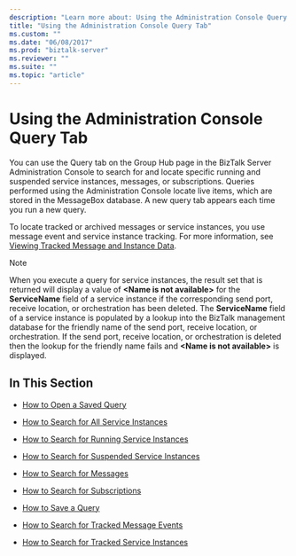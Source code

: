 ```yaml
---
description: "Learn more about: Using the Administration Console Query Tab"
title: "Using the Administration Console Query Tab"
ms.custom: ""
ms.date: "06/08/2017"
ms.prod: "biztalk-server"
ms.reviewer: ""
ms.suite: ""
ms.topic: "article"
---
```

# Using the Administration Console Query Tab
You can use the Query tab on the Group Hub page in the BizTalk Server Administration Console to search for and locate specific running and suspended service instances, messages, or subscriptions. Queries performed using the Administration Console locate live items, which are stored in the MessageBox database. A new query tab appears each time you run a new query.  
  
 To locate tracked or archived messages or service instances, you use message event and service instance tracking. For more information, see [Viewing Tracked Message and Instance Data](../core/viewing-tracked-message-and-instance-data.md).  
  
> [!NOTE]
>  When you execute a query for service instances, the result set that is returned will display a value of **\<Name is not available\>** for the **ServiceName** field of a service instance if the corresponding send port, receive location, or orchestration has been deleted.  The **ServiceName** field of a service instance is populated by a lookup into the BizTalk management database for the friendly name of the send port, receive location, or orchestration.  If the send port, receive location, or orchestration is deleted then the lookup for the friendly name fails and **\<Name is not available\>** is displayed.  
  
## In This Section  
  
-   [How to Open a Saved Query](../core/how-to-open-a-saved-query.md)  
  
-   [How to Search for All Service Instances](../core/how-to-search-for-all-service-instances.md)  
  
-   [How to Search for Running Service Instances](../core/how-to-search-for-running-service-instances.md)  
  
-   [How to Search for Suspended Service Instances](../core/how-to-search-for-suspended-service-instances.md)  
  
-   [How to Search for Messages](../core/how-to-search-for-messages.md)  
  
-   [How to Search for Subscriptions](../core/how-to-search-for-subscriptions.md)  
  
-   [How to Save a Query](../core/how-to-save-a-query.md)  
  
-   [How to Search for Tracked Message Events](../core/how-to-search-for-tracked-message-events.md)  
  
-   [How to Search for Tracked Service Instances](../core/how-to-search-for-tracked-service-instances.md)
